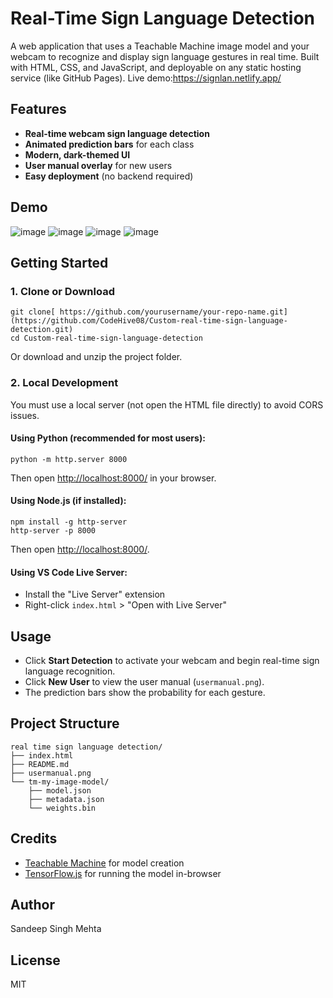 # Real-Time Sign Language Detection

A web application that uses a Teachable Machine image model and your webcam to recognize and display sign language gestures in real time. Built with HTML, CSS, and JavaScript, and deployable on any static hosting service (like GitHub Pages).
Live demo:https://signlan.netlify.app/
## Features
- **Real-time webcam sign language detection**
- **Animated prediction bars** for each class
- **Modern, dark-themed UI**
- **User manual overlay** for new users
- **Easy deployment** (no backend required)

## Demo
![image](https://github.com/user-attachments/assets/9acd9cc1-865e-489a-b29f-39c0afaff229)
![image](https://github.com/user-attachments/assets/d36ce2fe-ce6e-493c-8e01-fcd953177602)
![image](https://github.com/user-attachments/assets/208e19cc-02a0-4236-b5be-62416af15c4f)
![image](https://github.com/user-attachments/assets/b9afd4f2-a440-4cf5-a96b-ef01d8fece55)


## Getting Started

### 1. Clone or Download
```
git clone[ https://github.com/yourusername/your-repo-name.git](https://github.com/CodeHive08/Custom-real-time-sign-language-detection.git)
cd Custom-real-time-sign-language-detection
```
Or download and unzip the project folder.

### 2. Local Development
You must use a local server (not open the HTML file directly) to avoid CORS issues.

#### Using Python (recommended for most users):
```
python -m http.server 8000
```
Then open [http://localhost:8000/](http://localhost:8000/) in your browser.

#### Using Node.js (if installed):
```
npm install -g http-server
http-server -p 8000
```
Then open [http://localhost:8000/](http://localhost:8000/).

#### Using VS Code Live Server:
- Install the "Live Server" extension
- Right-click `index.html` > "Open with Live Server"

## Usage
- Click **Start Detection** to activate your webcam and begin real-time sign language recognition.
- Click **New User** to view the user manual (`usermanual.png`).
- The prediction bars show the probability for each gesture.

## Project Structure
```
real time sign language detection/
├── index.html
├── README.md
├── usermanual.png
└── tm-my-image-model/
    ├── model.json
    ├── metadata.json
    └── weights.bin
```

## Credits
- [Teachable Machine](https://teachablemachine.withgoogle.com/) for model creation
- [TensorFlow.js](https://www.tensorflow.org/js) for running the model in-browser

## Author
Sandeep Singh Mehta

## License
MIT 
